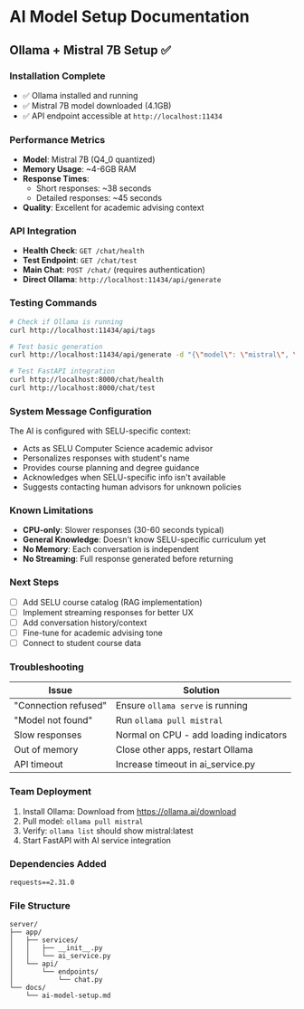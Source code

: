 # AI Model Setup Documentation

## Ollama + Mistral 7B Setup ✅

### Installation Complete

- ✅ Ollama installed and running
- ✅ Mistral 7B model downloaded (4.1GB)
- ✅ API endpoint accessible at `http://localhost:11434`

### Performance Metrics

- **Model**: Mistral 7B (Q4_0 quantized)
- **Memory Usage**: ~4-6GB RAM
- **Response Times**:
  - Short responses: ~38 seconds
  - Detailed responses: ~45 seconds
- **Quality**: Excellent for academic advising context

### API Integration

- **Health Check**: `GET /chat/health`
- **Test Endpoint**: `GET /chat/test`
- **Main Chat**: `POST /chat/` (requires authentication)
- **Direct Ollama**: `http://localhost:11434/api/generate`

### Testing Commands

```bash
# Check if Ollama is running
curl http://localhost:11434/api/tags

# Test basic generation
curl http://localhost:11434/api/generate -d "{\"model\": \"mistral\", \"prompt\": \"Hello\", \"stream\": false}"

# Test FastAPI integration
curl http://localhost:8000/chat/health
curl http://localhost:8000/chat/test
```

### System Message Configuration

The AI is configured with SELU-specific context:

- Acts as SELU Computer Science academic advisor
- Personalizes responses with student's name
- Provides course planning and degree guidance
- Acknowledges when SELU-specific info isn't available
- Suggests contacting human advisors for unknown policies

### Known Limitations

- **CPU-only**: Slower responses (30-60 seconds typical)
- **General Knowledge**: Doesn't know SELU-specific curriculum yet
- **No Memory**: Each conversation is independent
- **No Streaming**: Full response generated before returning

### Next Steps

- [ ] Add SELU course catalog (RAG implementation)
- [ ] Implement streaming responses for better UX
- [ ] Add conversation history/context
- [ ] Fine-tune for academic advising tone
- [ ] Connect to student course data

### Troubleshooting

| Issue                | Solution                               |
| -------------------- | -------------------------------------- |
| "Connection refused" | Ensure `ollama serve` is running       |
| "Model not found"    | Run `ollama pull mistral`              |
| Slow responses       | Normal on CPU - add loading indicators |
| Out of memory        | Close other apps, restart Ollama       |
| API timeout          | Increase timeout in ai_service.py      |

### Team Deployment

1. Install Ollama: Download from https://ollama.ai/download
2. Pull model: `ollama pull mistral`
3. Verify: `ollama list` should show mistral:latest
4. Start FastAPI with AI service integration

### Dependencies Added

```txt
requests==2.31.0
```

### File Structure

```
server/
├── app/
│   ├── services/
│   │   ├── __init__.py
│   │   └── ai_service.py
│   └── api/
│       └── endpoints/
│           └── chat.py
└── docs/
    └── ai-model-setup.md
```
